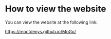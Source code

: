 # How to view the website

You can view the website at the following link:

https://reactdenys.github.io/MoGo/
